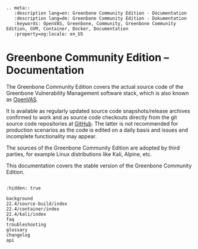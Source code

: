 ```{eval-rst}
.. meta::
   :description lang=en: Greenbone Community Edition - Documentation
   :description lang=de: Greenbone Community Edition - Dokumentation
   :keywords: OpenVAS, Greenbone, Community, Greenbone Community Edition, GVM, Container, Docker, Documentation
   :property=og:locale: en_US
```

# Greenbone Community Edition – Documentation

The Greenbone Community Edition covers the actual source code of the Greenbone
Vulnerability Management software stack, which is also known as [OpenVAS](./history.md).

It is available as regularly updated source code snapshots/release archives
confirmed to work and as source code checkouts directly from the git source code
repositories at [GitHub](https://github.com/greenbone/). The latter is not
recommended for production scenarios as the code is edited on a daily basis and
issues and incomplete functionality may appear.

The sources of the Greenbone Community Edition are adopted by third parties, for
example Linux distributions like Kali, Alpine, etc.

This documentation covers the stable version of the Greenbone Community Edition.

```{image} _static/greenbone-banner.png
```

```{toctree}
:hidden: true

background
22.4/source-build/index
22.4/container/index
22.4/kali/index
faq
troubleshooting
glossary
changelog
api
```
